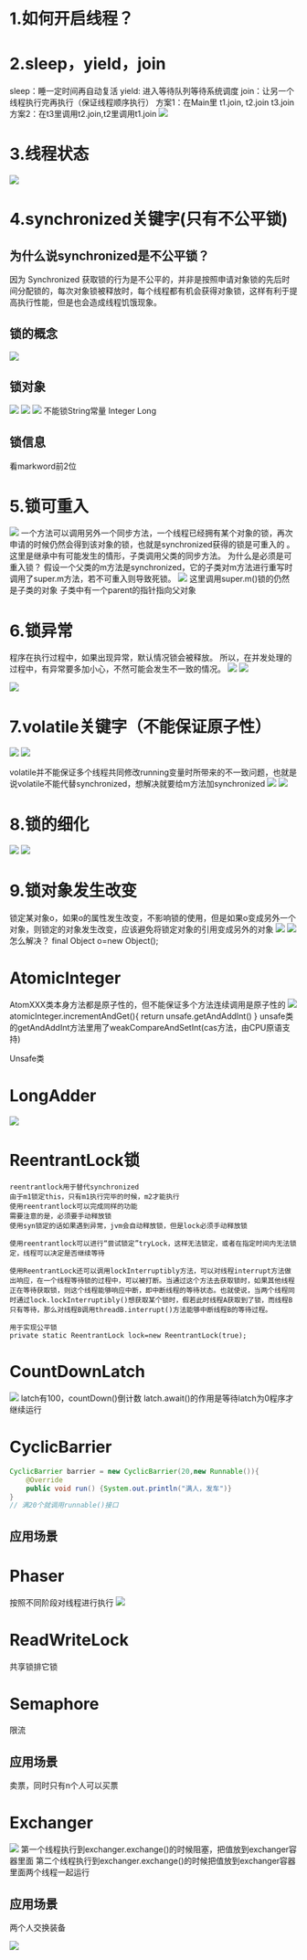 # 1.如何开启线程？
# 2.sleep，yield，join
sleep：睡一定时间再自动复活
yield: 进入等待队列等待系统调度
join：让另一个线程执行完再执行（保证线程顺序执行）
    方案1：在Main里 t1.join, t2.join t3.join
    方案2：在t3里调用t2.join,t2里调用t1.join
![](images/2022-08-22-10-40-25.png)
# 3.线程状态
![](images/2022-08-22-11-20-34.png)

# 4.synchronized关键字(只有不公平锁)
## 为什么说synchronized是不公平锁？
因为 Synchronized 获取锁的行为是不公平的，并非是按照申请对象锁的先后时间分配锁的，每次对象锁被释放时，每个线程都有机会获得对象锁，这样有利于提高执行性能，但是也会造成线程饥饿现象。

## 锁的概念
![](images/2022-08-22-11-26-37.png)

## 锁对象
![](images/2022-08-22-11-32-16.png)
![](images/2022-08-22-11-32-43.png)
![](images/2022-08-22-11-31-36.png)
不能锁String常量  Integer Long
## 锁信息
看markword前2位

# 5.锁可重入
![](images/2022-08-22-15-52-54.png)
一个方法可以调用另外一个同步方法，一个线程已经拥有某个对象的锁，再次申请的时候仍然会得到该对象的锁，也就是synchronized获得的锁是可重入的 。
这里是继承中有可能发生的情形，子类调用父类的同步方法。
为什么是必须是可重入锁？
假设一个父类的m方法是synchronized，它的子类对m方法进行重写时调用了super.m方法，若不可重入则导致死锁。
![](images/2022-08-22-16-02-27.png)
这里调用super.m()锁的仍然是子类的对象
子类中有一个parent的指针指向父对象

# 6.锁异常
程序在执行过程中，如果出现异常，默认情况锁会被释放。
所以，在并发处理的过程中，有异常要多加小心，不然可能会发生不一致的情况。
![](images/2022-08-22-16-10-09.png)
![](images/2022-08-22-16-10-33.png)

![](images/2022-08-22-16-16-19.png)

# 7.volatile关键字（不能保证原子性）
![](images/2022-08-22-16-25-22.png)
![](images/2022-08-22-16-26-31.png)

volatile并不能保证多个线程共同修改running变量时所带来的不一致问题，也就是说volatile不能代替synchronized，想解决就要给m方法加synchronized
![](images/2022-08-22-16-48-56.png)
![](images/2022-08-22-16-50-57.png)

# 8.锁的细化
![](images/2022-08-22-16-53-18.png)
![](images/2022-08-22-16-53-28.png)


# 9.锁对象发生改变
锁定某对象o，如果o的属性发生改变，不影响锁的使用，但是如果o变成另外一个对象，则锁定的对象发生改变，应该避免将锁定对象的引用变成另外的对象
![](images/2022-08-22-17-01-10.png)
![](images/2022-08-22-17-01-39.png)
怎么解决？
final Object o=new Object();


# AtomicInteger
AtomXXX类本身方法都是原子性的，但不能保证多个方法连续调用是原子性的
![](images/2022-08-22-17-25-19.png)
atomicInteger.incrementAndGet(){
    return unsafe.getAndAddInt()
}
unsafe类的getAndAddInt方法里用了weakCompareAndSetInt(cas方法，由CPU原语支持)

Unsafe类

# LongAdder
![](images/2022-08-22-20-30-42.png)

# ReentrantLock锁
    reentrantlock用于替代synchronized
    由于m1锁定this，只有m1执行完毕的时候，m2才能执行
    使用reentrantlock可以完成同样的功能
    需要注意的是，必须要手动释放锁
    使用syn锁定的话如果遇到异常，jvm会自动释放锁，但是lock必须手动释放锁

    使用reentrantlock可以进行“尝试锁定”tryLock，这样无法锁定，或者在指定时间内无法锁定，线程可以决定是否继续等待

    使用ReentrantLock还可以调用lockInterruptibly方法，可以对线程interrupt方法做出响应，在一个线程等待锁的过程中，可以被打断。当通过这个方法去获取锁时，如果其他线程正在等待获取锁，则这个线程能够响应中断，即中断线程的等待状态。也就使说，当两个线程同时通过lock.lockInterruptibly()想获取某个锁时，假若此时线程A获取到了锁，而线程B只有等待，那么对线程B调用threadB.interrupt()方法能够中断线程B的等待过程。

    用于实现公平锁
    private static ReentrantLock lock=new ReentrantLock(true);


# CountDownLatch
![](images/2022-08-22-22-08-01.png)
latch有100，countDown()倒计数
latch.await()的作用是等待latch为0程序才继续运行

# CyclicBarrier
```java
CyclicBarrier barrier = new CyclicBarrier(20,new Runnable()){
    @Override
    public void run() {System.out.println("满人，发车")}
}
// 满20个就调用runnable()接口

```
## 应用场景



# Phaser
按照不同阶段对线程进行执行
![](images/2022-08-23-10-32-59.png)


# ReadWriteLock
共享锁排它锁

# Semaphore
限流
## 应用场景
卖票，同时只有n个人可以买票


# Exchanger
![](images/2022-08-23-11-03-18.png)
第一个线程执行到exchanger.exchange()的时候阻塞，把值放到exchanger容器里面
第二个线程执行到exchanger.exchange()的时候把值放到exchanger容器里面两个线程一起运行

## 应用场景
两个人交换装备

![](images/2022-08-23-11-08-48.png)
